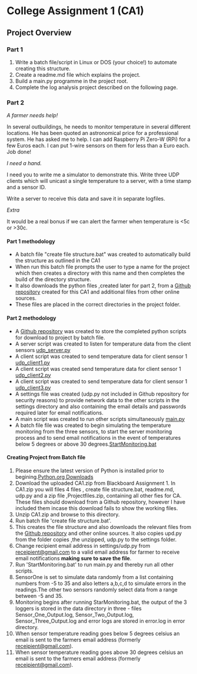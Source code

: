 # College Assignment 1 (CA1) #

## Project Overview ##

### Part 1 ###

1. Write a batch file/script in Linux or DOS (your choice!) to automate creating this structure.
2. Create a readme.md file which explains the project.
3. Build a main.py programme in the project root.
4. Complete the log analysis project described on the following page.

### Part 2 ###

*A farmer needs help!*

In several outbuildings, he needs to monitor temperature in several different locations. He has been
quoted an astronomical price for a professional system. He has asked me to help.
I can add Raspberry Pi Zero-W (RPi) for a few Euros each. I can put 1-wire sensors on them for less
than a Euro each. Job done!

*I need a hand.*

I need you to write me a simulator to demonstrate this. Write three UDP clients which will unicast a
single temperature to a server, with a time stamp and a sensor ID.

Write a server to receive this data and save it in separate logfiles.

*Extra*

It would be a real bonus if we can alert the farmer when temperature is <5c or >30c.

#### Part 1 methodology ### 

- A batch file "create file structure.bat" was created to automatically build the structure as outlined in the CA1
- When run this batch file prompts the user to type a name for the project which then creates a directory with this name and then completes the build of the directory structure.
- It also downloads the python files ,created later for part 2, from a [Github repository](https://github.com/EoinLyng/IAS--ca1) created for this CA1 and additional files from other online sources.
- These files are placed in the correct directories in the project folder.


#### Part 2 methodology ### 
- A [Github repository](https://github.com/EoinLyng/IAS--ca1) was created  to store the completed python scripts for download to project by batch file.
- A server script was created to listen for temperature data from the client sensors  [udp_server.py](https://raw.githubusercontent.com/EoinLyng/IAS--ca1/main/udp_server.py)
- A client script was created to send temperature data for client sensor 1 [udp_client1.py](https://raw.githubusercontent.com/EoinLyng/IAS--ca1/main/udp_client1.py)
- A client script was created send temperature data for client sensor 1 [udp_client2.py](https://raw.githubusercontent.com/EoinLyng/IAS--ca1/main/udp_client2.py)
- A client script was created to send temperature data for client sensor 1 [udp_client3.py](https://raw.githubusercontent.com/EoinLyng/IAS--ca1/main/udp_client3.py)
- A settings file was created (udp.py not included in Github repository for security reasons) to provide network data to the other scripts in the settings directory  and also containing the email details and passwords required later for email notifications.
- A main script was created to run other scripts simultaneously [main.py](https://raw.githubusercontent.com/EoinLyng/IAS--ca1/main/main.py)
- A batch file file was created to begin simulating the temperature monitoring from the three sensors, to start the server monitoring process and to send email notifications in the event of temperatures below 5 degrees or above 30 degrees.[StartMonitoring.bat](https://raw.githubusercontent.com/EoinLyng/IAS--ca1/main/StartMonitoring.bat)

#### Creating Project from Batch file ### 
1. Please ensure the latest version of Python is installed  prior to begining.[Python.org Downloads](https://www.python.org/downloads/)
2. Download the uploaded CA1.zip from Blackboard Assignment 1. In CA1.zip you will files 4 files , create file structure.bat, readme.md, udp.py and a zip file ,Projectfiles.zip, containing all other fies for CA. These files should download from a Github repository, however I have included them incase this download fails to show the working files.
3. Unzip CA1.zip and browse to this directory.
4. Run batch file 'create file structure.bat'.
5. This creates the file structure and also downloads the relevant files from the [Github repository](https://github.com/EoinLyng/IAS--ca1) and other online sources. It also copies upd.py from the folder copies ,the unzipped, udp.py to  the settings folder.
6. Change recipient email address in settings/udp.py from receipient@gmail.com to a valid email address for farmer to receive email notifications **making sure to save the file**.
7. Run 'StartMonitoring.bat' to run main.py and thereby run all other scripts.
8. SensorOne is set to simulate data randomly from a list containing numbers from -5 to 35 and also letters a,b,c,d to simulate errors in the readings.The other two sensors randomly select data from a range between -5 and 35.
9. Monitoring begins after running StarMonitoring.bat, the output of the 3 loggers is stored in the data directory in three - files Sensor_One_Output.log, Sensor_Two_Output.log, Sensor_Three_Output.log and error logs are stored in error.log in error directory.
10. When sensor temperature reading goes below 5 degrees celsius an email is sent to the farmers email address (formerly receipient@gmail.com).
11. When  sensor temperature reading goes above 30 degrees celsius an email is sent to the farmers email address (formerly receipient@gmail.com).
